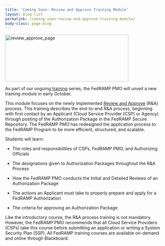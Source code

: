 ```yaml
---
title: 'Coming Soon: Review and Approve Training Module'
layout: blog-list
permalink: /coming-soon-review-and-approve-training-module/
body-class: page-blog
---
```

<img class="alignnone wp-image-34612" src="https://s3.amazonaws.com/sitesusa/wp-content/uploads/sites/482/2015/08/review_approve_page-300x114.png" alt="review_approve_page" width="400" height="152" srcset="https://s3.amazonaws.com/sitesusa/wp-content/uploads/sites/482/2015/08/review_approve_page-300x114.png 300w, https://s3.amazonaws.com/sitesusa/wp-content/uploads/sites/482/2015/08/review_approve_page.png 629w" sizes="(max-width: 400px) 100vw, 400px" />

As part of our ongoing [training](https://www.fedramp.gov/resources/training/) series, the FedRAMP PMO will unveil a new training module in early October.

This module focuses on the newly implemented [Review and Approve](https://www.fedramp.gov/participate/review-and-approve-process/) (R&A) process. This training describes the end-to-end R&A process, beginning with first contact by an Applicant (Cloud Service Provider [CSP] or Agency) through posting of the Authorization Package in the FedRAMP Secure Repository. The FedRAMP PMO has redesigned the application process to the FedRAMP Program to be more efficient, structured, and scalable.

Students will learn:


* The roles and responsibilities of CSPs, FedRAMP PMO, and Authorizing Officials


* The designations given to Authorization Packages throughout the R&A Process


* How the FedRAMP PMO conducts the Initial and Detailed Reviews of an Authorization Package


* The actions an Applicant must take to properly prepare and apply for a FedRAMP Authorization


* The criteria for approving an Authorization Package  


Like the introductory course, the R&A process training is not mandatory. However, the FedRAMP PMO recommends that all Cloud Service Providers (CSPs) take this course before submitting an application or writing a System Security Plan (SSP). All FedRAMP training courses are available on-demand and online through Blackboard.
